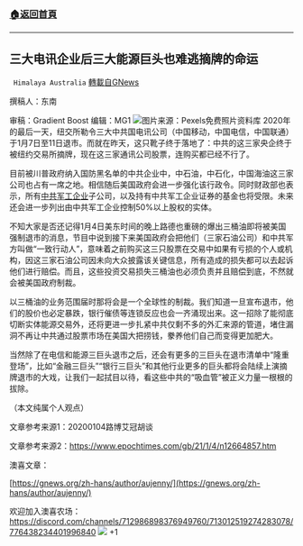 ###  [:house:返回首頁](https://github.com/ourhimalayas/txt)
---

## 三大电讯企业后三大能源巨头也难逃摘牌的命运
` Himalaya Australia` [轉載自GNews](https://gnews.org/zh-hans/756271/)

撰稿人：东南

审稿：Gradient Boost 编辑：MG1
![]()![](https://gnews.org/wp-content/uploads/2021/01/161.jpg)图片来源：Pexels免费照片资料库
2020年的最后一天，纽交所勒令三大中共国电讯公司（中国移动，中国电信，中国联通）于1月7日至11日退市。而就在昨天，这只靴子终于落地了：中共的这三家央企终于被纽约交易所摘牌，现在这三家通讯公司股票，连购买都已经不行了。

目前被川普政府纳入国防黑名单的中共企业中，中石油，中石化，中国海油这三家公司也占有一席之地。相信随后美国政府会进一步强化该行政令。同时财政部也表示，所有[中共军工企业](https://www.epochtimes.com/gb/tag/%25E4%25B8%25AD%25E5%2585%25B1%25E5%2586%259B%25E5%25B7%25A5%25E4%25BC%2581%25E4%25B8%259A.html)子公司，以及持有中共军工企业证券的基金也将受限。未来还会进一步列出由中共军工企业控制50%以上股权的实体。

不知大家是否还记得1月4日美东时间的晚上路德也重磅的爆出三桶油即将被美国强制退市的消息，节目中说到接下来美国政府会把他们（三家石油公司）和中共军方叫做“一致行动人”，意味着之前购买这三只股票在交易中如果有亏损的个人或机构，因这三家石油公司因未向大众披露该关键信息，所有造成的损失都可以去起诉他们进行赔偿。而且，这些投资交易损失三桶油也必须负责并且赔偿到底，不然就会被美国政府制裁。

以三桶油的业务范围届时那将会是一个全球性的制裁。我们知道一旦宣布退市，他们的股价也必定暴跌，银行催债等连锁反应也会一齐涌现出来。这一招除了能彻底切断实体能源交易外，还将更进一步扎紧中共仅剩不多的外汇来源的管道，堵住漏洞不再让中共通过股票市场在美国大把捞钱，豢养他们自己而变得更加肥大。

当然除了在电信和能源三巨头退市之后，还会有更多的三巨头在退市清单中“隆重登场”，比如“金融三巨头”“银行三巨头”和其他行业更多的巨头都将会陆续上演摘牌退市的大戏，让我们一起拭目以待，看这些中共的“吸血管”被正义力量一根根的拔除。

（本文纯属个人观点）

文章参考来源1：20200104路博艾冠胡谈

文章参考来源2：https://www.epochtimes.com/gb/21/1/4/n12664857.htm

澳喜文章：

[https://gnews.org/zh-hans/author/aujenny/](https://gnews.org/zh-hans/author/aujenny/)

欢迎加入澳喜农场：https://discord.com/channels/712986898376949760/713012519274283078/776438234401996840
![]()![](https://gnews.org/wp-content/uploads/2021/01/1-澳喜Logo.jpeg)
+1
